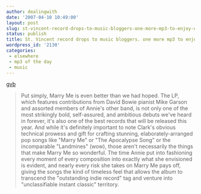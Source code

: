 ```yaml
---
author: dealingwith
date: '2007-04-10 10:49:00'
layout: post
slug: st-vincent-record-drops-to-music-bloggers-one-more-mp3-to-enjoy-until-july
status: publish
title: St. Vincent record drops to music bloggers. one more mp3 to enjoy until July.
wordpress_id: '2130'
categories:
 - elsewhere
 - mp3 of the day
 - music
---
```


[gvb][1]

> Put simply, Marry Me is even better than we had hoped. The LP, which
features contributions from David Bowie pianist Mike Garson and assorted
members of Annie's other band, is not only one of the most strikingly bold,
self-assured, and ambitious debuts we've heard in forever, it's also one of
the best records that will be released this year. And while it's definitely
important to note Clark's obvious technical prowess and gift for crafting
stunning, elaborately-arranged pop songs like "Marry Me" or "The Apocalypse
Song" or the incomparable "Landmines" (wow), those aren't necessarily the
things that make Marry Me so wonderful. The time Annie put into fashioning
every moment of every composition into exactly what she envisioned is evident,
and nearly every risk she takes on Marry Me pays off, giving the songs the
kind of timeless feel that allows the album to transcend the "outstanding
indie record" tag and venture into "unclassifiable instant classic" territory.

   [1]: http://gorillavsbear.blogspot.com/2007/04/premiere-now-now.html

